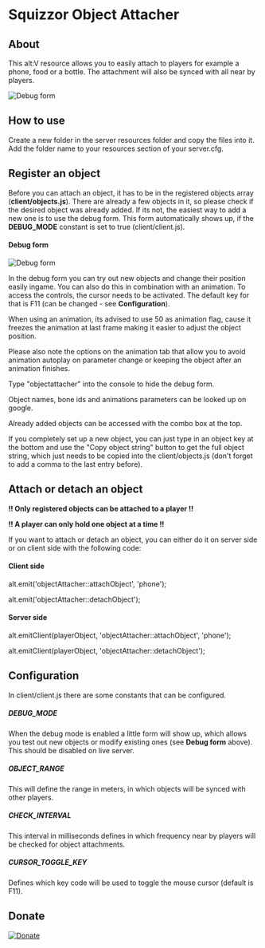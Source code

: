 # Squizzor Object Attacher


## About
This alt:V resource allows you to easily attach to players for example a phone, food or a bottle. The attachment will also be synced with all near by players.

![Debug form](https://github.com/Squizzor/SquizzorObjectAttacher/blob/master/images/preview.png)

## How to use
Create a new folder in the server resources folder and copy the files into it. Add the folder name to your resources section of your server.cfg.

## Register an object
Before you can attach an object, it has to be in the registered objects array (**client/objects.js**). There are already a few objects in it, so please check if the desired object was already added. If its not, the easiest way to add a new one is to use the debug form. This form automatically shows up, if the **DEBUG_MODE** constant is set to true (client/client.js).

#### Debug form

![Debug form](https://github.com/Squizzor/SquizzorObjectAttacher/blob/master/images/debug.png)

In the debug form you can try out new objects and change their position easily ingame. You can also do this in combination with an animation. To access the controls, the cursor needs to be activated. The default key for that is F11 (can be changed - see **Configuration**).

When using an animation, its advised to use 50 as animation flag, cause it freezes the animation at last frame making it easier to adjust the object position.

Please also note the options on the animation tab that allow you to avoid animation autoplay on parameter change or keeping the object after an animation finishes.

Type "objectattacher" into the console to hide the debug form.

Object names, bone ids and animations parameters can be looked up on google.

Already added objects can be accessed with the combo box at the top. 

If you completely set up a new object, you can just type in an object key at the bottom and use the "Copy object string" button to get the full object string, which just needs to be copied into the client/objects.js (don't forget to add a comma to the last entry before).

## Attach or detach an object
**!! Only registered objects can be attached to a player !!**

**!! A player can only hold one object at a time !!**

If you want to attach or detach an object, you can either do it on server side or on client side with the following code:

#### Client side
alt.emit('objectAttacher::attachObject', 'phone');

alt.emit('objectAttacher::detachObject');

#### Server side
alt.emitClient(playerObject, 'objectAttacher::attachObject', 'phone');

alt.emitClient(playerObject, 'objectAttacher::detachObject');

## Configuration

In client/client.js there are some constants that can be configured. 

##### DEBUG_MODE
When the debug mode is enabled a little form will show up, which allows you test out new objects or modify existing ones (see **Debug form** above). This should be disabled on live server.

##### OBJECT_RANGE
This will define the range in meters, in which objects will be synced with other players.

##### CHECK_INTERVAL
This interval in milliseconds defines in which frequency near by players will be checked for object attachments.

##### CURSOR_TOGGLE_KEY
Defines which key code will be used to toggle the mouse cursor (default is F11). 

## Donate
[![Donate](https://img.shields.io/badge/Donate-PayPal-green.svg)](https://www.paypal.com/donate?hosted_button_id=DF9G7JCFMCBA6)